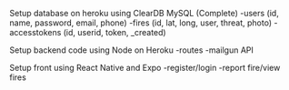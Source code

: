 Setup database on heroku using ClearDB MySQL (Complete)
-users (id, name, password, email, phone)
-fires (id, lat, long, user, threat, photo)
-accesstokens (id, userid, token, _created)

Setup backend code using Node on Heroku
-routes
-mailgun API

Setup front using React Native and Expo
-register/login
-report fire/view fires